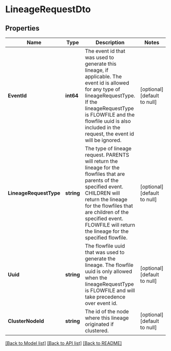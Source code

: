 # LineageRequestDto

## Properties
Name | Type | Description | Notes
------------ | ------------- | ------------- | -------------
**EventId** | **int64** | The event id that was used to generate this lineage, if applicable. The event id is allowed for any type of lineageRequestType. If the lineageRequestType is FLOWFILE and the flowfile uuid is also included in the request, the event id will be ignored. | [optional] [default to null]
**LineageRequestType** | **string** | The type of lineage request. PARENTS will return the lineage for the flowfiles that are parents of the specified event. CHILDREN will return the lineage for the flowfiles that are children of the specified event. FLOWFILE will return the lineage for the specified flowfile. | [optional] [default to null]
**Uuid** | **string** | The flowfile uuid that was used to generate the lineage. The flowfile uuid is only allowed when the lineageRequestType is FLOWFILE and will take precedence over event id. | [optional] [default to null]
**ClusterNodeId** | **string** | The id of the node where this lineage originated if clustered. | [optional] [default to null]

[[Back to Model list]](../README.md#documentation-for-models) [[Back to API list]](../README.md#documentation-for-api-endpoints) [[Back to README]](../README.md)


